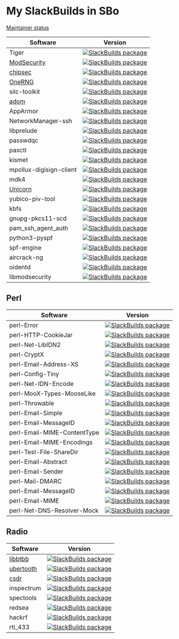 My SlackBuilds in SBo
=====================

[Maintainer status](https://slackbuilds.org/maintainer_status.html)

| Software                                                 | Version                                                                                                                                                                 |
| -------------------------------------------------------- | ----------------------------------------------------------------------------------------------------------------------------------------------------------------------- |
| Tiger                                                    | [![SlackBuilds package](https://repology.org/badge/version-for-repo/slackbuilds/tiger.svg)](https://repology.org/metapackage/tiger)                                     |
| [ModSecurity](https://modsecurity.org/)                  | [![SlackBuilds package](https://repology.org/badge/version-for-repo/slackbuilds/modsecurity.svg)](https://repology.org/metapackage/modsecurity)                         |
| [chipsec](https://github.com/chipsec/chipsec/releases)   | [![SlackBuilds package](https://repology.org/badge/version-for-repo/slackbuilds/chipsec.svg)](https://repology.org/metapackage/chipsec)                                 |
| [OneRNG](https://onerng.info/)                           | [![SlackBuilds package](https://repology.org/badge/version-for-repo/slackbuilds/onerng.svg)](https://repology.org/metapackage/onerng)                                   |
| silc-toolkit                                             | [![SlackBuilds package](https://repology.org/badge/version-for-repo/slackbuilds/silc-toolkit.svg)](https://repology.org/metapackage/silc-toolkit)                       |
| [adom](https://www.adom.de)                              | [![SlackBuilds package](https://repology.org/badge/version-for-repo/slackbuilds/adom.svg)](https://repology.org/metapackage/adom)                                       |
| AppArmor                                                 | [![SlackBuilds package](https://repology.org/badge/version-for-repo/slackbuilds/apparmor.svg)](https://repology.org/metapackage/apparmor)                               |
| NetworkManager-ssh                                       | [![SlackBuilds package](https://repology.org/badge/version-for-repo/slackbuilds/networkmanager-ssh.svg)](https://repology.org/metapackage/networkmanager-ssh)           |
| libprelude                                               | [![SlackBuilds package](https://repology.org/badge/version-for-repo/slackbuilds/libprelude.svg)](https://repology.org/metapackage/libprelude)                           |
| passwdqc                                                 | [![SlackBuilds package](https://repology.org/badge/version-for-repo/slackbuilds/passwdqc.svg)](https://repology.org/metapackage/passwdqc)                               |
| paxctl                                                   | [![SlackBuilds package](https://repology.org/badge/version-for-repo/slackbuilds/paxctl.svg)](https://repology.org/metapackage/paxctl)                                   |
| kismet                                                   | [![SlackBuilds package](https://repology.org/badge/version-for-repo/slackbuilds/kismet.svg)](https://repology.org/metapackage/kismet)                                   |
| mpollux-digisign-client                                  | [![SlackBuilds package](https://repology.org/badge/version-for-repo/slackbuilds/mpollux-digisign-client.svg)](https://repology.org/metapackage/mpollux-digisign-client) |
| mdk4                                                     | [![SlackBuilds package](https://repology.org/badge/version-for-repo/slackbuilds/mdk4.svg)](https://repology.org/metapackage/mdk4)                                       |
| [Unicorn](https://www.unicorn-engine.org/)               | [![SlackBuilds package](https://repology.org/badge/version-for-repo/slackbuilds/unicorn-engine.svg)](https://repology.org/metapackage/unicorn-engine)                   |
| yubico-piv-tool                                          | [![SlackBuilds package](https://repology.org/badge/version-for-repo/slackbuilds/yubico-piv-tool.svg)](https://repology.org/metapackage/yubico-piv-tool)                 |
| kbfs                                                     | [![SlackBuilds package](https://repology.org/badge/version-for-repo/slackbuilds/kbfs.svg)](https://repology.org/metapackage/kbfs)                                       |
| gnupg-pkcs11-scd                                         | [![SlackBuilds package](https://repology.org/badge/version-for-repo/slackbuilds/gnupg-pkcs11-scd.svg)](https://repology.org/metapackage/gnupg-pkcs11-scd)               |
| pam\_ssh\_agent\_auth                                    | [![SlackBuilds package](https://repology.org/badge/version-for-repo/slackbuilds/pam-ssh-agent-auth.svg)](https://repology.org/metapackage/pam-ssh-agent-auth)           |
| python3-pyspf                                            | [![SlackBuilds package](https://repology.org/badge/version-for-repo/slackbuilds/python:pyspf.svg)](https://repology.org/metapackage/python:pyspf)                       |
| spf-engine                                               | [![SlackBuilds package](https://repology.org/badge/version-for-repo/slackbuilds/spf-engine.svg)](https://repology.org/metapackage/spf-engine)                           |
| aircrack-ng                                              | [![SlackBuilds package](https://repology.org/badge/version-for-repo/slackbuilds/aircrack-ng.svg)](https://repology.org/metapackage/aircrack-ng)                         |
| oidentd                                                  | [![SlackBuilds package](https://repology.org/badge/version-for-repo/slackbuilds/oidentd.svg)](https://repology.org/metapackage/oidentd)                                 |
| libmodsecurity                                           | [![SlackBuilds package](https://repology.org/badge/version-for-repo/slackbuilds/libmodsecurity.svg)](https://repology.org/metapackage/libmodsecurity)                   |

Perl
----

| Software                                                 | Version                                                                                                                                                                         |
| -------------------------------------------------------- | ------------------------------------------------------------------------------------------------------------------------------------------------------------------------------- |
| perl-Error                                               | [![SlackBuilds package](https://repology.org/badge/version-for-repo/slackbuilds/perl:error.svg)](https://repology.org/metapackage/perl:error)                                   |
| perl-HTTP-CookieJar                                      | [![SlackBuilds package](https://repology.org/badge/version-for-repo/slackbuilds/perl:http-cookiejar.svg)](https://repology.org/metapackage/perl:http-cookiejar)                 |
| perl-Net-LibIDN2                                         | [![SlackBuilds package](https://repology.org/badge/version-for-repo/slackbuilds/perl:net-libidn2.svg)](https://repology.org/metapackage/perl:net-libidn2)                       |
| perl-CryptX                                              | [![SlackBuilds package](https://repology.org/badge/version-for-repo/slackbuilds/perl:cryptx.svg)](https://repology.org/metapackage/perl:cryptx)                                 |
| perl-Email-Address-XS                                    | [![SlackBuilds package](https://repology.org/badge/version-for-repo/slackbuilds/perl:email-address-xs.svg)](https://repology.org/metapackage/perl:email-address-xs)             |
| perl-Config-Tiny                                         | [![SlackBuilds package](https://repology.org/badge/version-for-repo/slackbuilds/perl:config-tiny.svg)](https://repology.org/metapackage/perl:config-tiny)                       |
| perl-Net-IDN-Encode                                      | [![SlackBuilds package](https://repology.org/badge/version-for-repo/slackbuilds/perl:net-idn-encode.svg)](https://repology.org/metapackage/perl:net-idn-encode)                 |
| perl-MooX-Types-MooseLike                                | [![SlackBuilds package](https://repology.org/badge/version-for-repo/slackbuilds/perl:moox-types-mooselike.svg)](https://repology.org/metapackage/perl:moox-types-mooselike)     |
| perl-Throwable                                           | [![SlackBuilds package](https://repology.org/badge/version-for-repo/slackbuilds/perl:throwable.svg)](https://repology.org/metapackage/perl:throwable)                           |
| perl-Email-Simple                                        | [![SlackBuilds package](https://repology.org/badge/version-for-repo/slackbuilds/perl:email-simple.svg)](https://repology.org/metapackage/perl:email-simple)                     |
| perl-Email-MessageID                                     | [![SlackBuilds package](https://repology.org/badge/version-for-repo/slackbuilds/perl:email-messageid.svg)](https://repology.org/metapackage/perl:email-messageid)               |
| perl-Email-MIME-ContentType                              | [![SlackBuilds package](https://repology.org/badge/version-for-repo/slackbuilds/perl:email-mime-contenttype.svg)](https://repology.org/metapackage/perl:email-mime-contenttype) |
| perl-Email-MIME-Encodings                                | [![SlackBuilds package](https://repology.org/badge/version-for-repo/slackbuilds/perl:email-mime-encodings.svg)](https://repology.org/metapackage/perl:email-mime-encodings)     |
| perl-Test-File-ShareDir                                  | [![SlackBuilds package](https://repology.org/badge/version-for-repo/slackbuilds/perl:test-file-sharedir.svg)](https://repology.org/metapackage/perl:test-file-sharedir)         |
| perl-Email-Abstract                                      | [![SlackBuilds package](https://repology.org/badge/version-for-repo/slackbuilds/perl:email-abstract.svg)](https://repology.org/metapackage/perl:email-abstract)                 |
| perl-Email-Sender                                        | [![SlackBuilds package](https://repology.org/badge/version-for-repo/slackbuilds/perl:email-sender.svg)](https://repology.org/metapackage/perl:email-sender)                     |
| perl-Mail-DMARC                                          | [![SlackBuilds package](https://repology.org/badge/version-for-repo/slackbuilds/perl:mail-dmarc.svg)](https://repology.org/metapackage/perl:mail-dmarc)                         |
| perl-Email-MessageID                                     | [![SlackBuilds package](https://repology.org/badge/version-for-repo/slackbuilds/perl:email-messageid.svg)](https://repology.org/metapackage/perl:email-messageid)               |
| perl-Email-MIME                                          | [![SlackBuilds package](https://repology.org/badge/version-for-repo/slackbuilds/perl:email-mime.svg)](https://repology.org/metapackage/perl:email-mime)                         |
| perl-Net-DNS-Resolver-Mock                               | [![SlackBuilds package](https://repology.org/badge/version-for-repo/slackbuilds/perl:net-dns-resolver-mock.svg)](https://repology.org/metapackage/perl:net-dns-resolver-mock)   |

Radio
-----

| Software                                                 | Version                                                                                                                                                       |
| -------------------------------------------------------- | ------------------------------------------------------------------------------------------------------------------------------------------------------------- |
| [libbtbb](https://github.com/greatscottgadgets/libbtbb)  | [![SlackBuilds package](https://repology.org/badge/version-for-repo/slackbuilds/libbtbb.svg)](https://repology.org/metapackage/libbtbb)                       |
| [ubertooth](https://greatscottgadgets.com/ubertoothone/) | [![SlackBuilds package](https://repology.org/badge/version-for-repo/slackbuilds/ubertooth.svg)](https://repology.org/metapackage/ubertooth)                   |
| [csdr](https://github.com/ha7ilm/csdr)                   | [![SlackBuilds package](https://repology.org/badge/version-for-repo/slackbuilds/csdr.svg)](https://repology.org/metapackage/csdr)                             |
| inspectrum                                               | [![SlackBuilds package](https://repology.org/badge/version-for-repo/slackbuilds/inspectrum.svg)](https://repology.org/metapackage/inspectrum)                 |
| spectools                                                | [![SlackBuilds package](https://repology.org/badge/version-for-repo/slackbuilds/spectools.svg)](https://repology.org/metapackage/spectools)                   |
| redsea                                                   | [![SlackBuilds package](https://repology.org/badge/version-for-repo/slackbuilds/redsea.svg)](https://repology.org/metapackage/redsea)                         |
| hackrf                                                   | [![SlackBuilds package](https://repology.org/badge/version-for-repo/slackbuilds/hackrf.svg)](https://repology.org/metapackage/hackrf)                         |
| rtl\_433                                                 | [![SlackBuilds package](https://repology.org/badge/version-for-repo/slackbuilds/rtl-433.svg)](https://repology.org/metapackage/rtl-433)                       |
